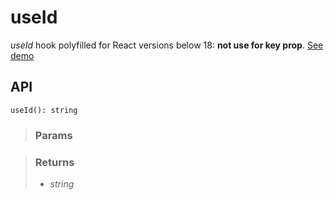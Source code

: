 # useId
_useId_ hook polyfilled for React versions below 18: __not use for key prop__. [See demo](https://ndriadev.github.io/react-tools/#/hooks/performance/useId)

## API

```tsx
useId(): string
```

> ### Params
>
>
>

> ### Returns
>
> 
> - _string_  
>